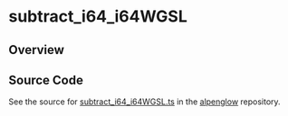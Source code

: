 # subtract_i64_i64WGSL

## Overview





## Source Code

See the source for [subtract_i64_i64WGSL.ts](https://github.com/phetsims/alpenglow/blob/main/js/webgpu/wgsl/math/subtract_i64_i64WGSL.ts) in the [alpenglow](https://github.com/phetsims/alpenglow) repository.
